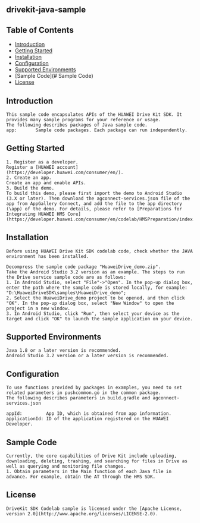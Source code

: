 ## drivekit-java-sample


## Table of Contents

 * [Introduction](#introduction)
 * [Getting Started](#Getting-Started)
 * [Installation](#installation)
 * [Configuration ](#configuration )
 * [Supported Environments](#supported-environments)
 * [Sample Code](# Sample Code)
 * [License](#license)


## Introduction
    This sample code encapsulates APIs of the HUAWEI Drive Kit SDK. It provides many sample programs for your reference or usage.
    The following describes packages of Java sample code.
    app:       Sample code packages. Each package can run independently.

## Getting Started

    1. Register as a developer.
    Register a [HUAWEI account](https://developer.huawei.com/consumer/en/).
    2. Create an app.
    Create an app and enable APIs.
    3. Build the demo.
    To build this demo, please first import the demo to Android Studio (3.X or later). Then download the agconnect-services.json file of the app from AppGallery Connect, and add the file to the app directory (\app) of the demo. For details, please refer to [Preparations for Integrating HUAWEI HMS Core](https://developer.huawei.com/consumer/en/codelab/HMSPreparation/index.html)

## Installation
    Before using HUAWEI Drive Kit SDK codelab code, check whether the JAVA environment has been installed.

    Decompress the sample code package "HuaweiDrive_demo.zip".
    Take the Android Studio 3.2 version as an example. The steps to run the Drive service sample code are as follows:
    1. In Android Studio, select "File"->"Open". In the pop-up dialog box, enter the path where the sample code is stored locally, for example: "D:\HuaweiDriveSDK\samples\HuaweiDrive_demo";
    2. Select the HuaweiDrive_demo project to be opened, and then click "OK". In the pop-up dialog box, select "New Window" to open the project in a new window.
    3. In Android Studio, click "Run", then select your device as the target and click "OK" to launch the sample application on your device.

## Supported Environments
    Java 1.8 or a later version is recommended.
    Android Studio 3.2 version or a later version is recommended.

## Configuration
    To use functions provided by packages in examples, you need to set related parameters in pushcommon.go in the common package.
    The following describes parameters in build.gradle and agconnect-services.json

    appId:         App ID, which is obtained from app information.
    applicationId: ID of the application registered on the HUAWEI Developer.

## Sample Code
    Currently, the core capabilities of Drive Kit include uploading, downloading, deleting, trashing, and searching for files in Drive as well as querying and monitoring file changes.
    1. Obtain parameters in the Main function of each Java file in advance. For example, obtain the AT through the HMS SDK.

##  License
    DriveKit SDK Codelab sample is licensed under the [Apache License, version 2.0](http://www.apache.org/licenses/LICENSE-2.0).
